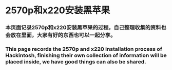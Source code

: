 # 2570p和x220安装黑苹果
### 本页面记录2570p和x220安装黑苹果的过程，自己整理收集的资料也会放在里面，大家有好的东西也可以一起分享。
### This page records the 2570p and x220 installation process of Hackintosh, finishing their own collection of information will be placed inside, we have good things can also be shared.
